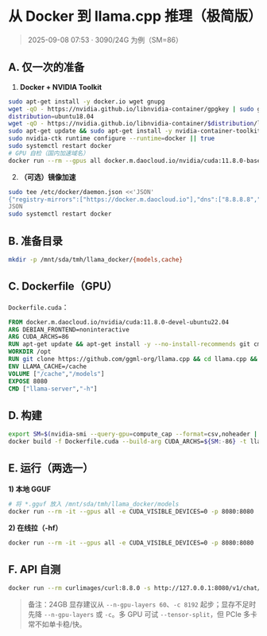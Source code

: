 # 从 Docker 到 llama.cpp 推理（极简版）
> 2025-09-08 07:53 · 3090/24G 为例（SM=86）

## A. 仅一次的准备
1. **Docker + NVIDIA Toolkit**
```bash
sudo apt-get install -y docker.io wget gnupg
wget -qO - https://nvidia.github.io/libnvidia-container/gpgkey | sudo gpg --dearmor -o /usr/share/keyrings/nvidia-container-toolkit-keyring.gpg
distribution=ubuntu18.04
wget -qO - https://nvidia.github.io/libnvidia-container/$distribution/libnvidia-container.list |   sed 's#deb https://#deb [signed-by=/usr/share/keyrings/nvidia-container-toolkit-keyring.gpg] https://#' |   sudo tee /etc/apt/sources.list.d/nvidia-container-toolkit.list >/dev/null
sudo apt-get update && sudo apt-get install -y nvidia-container-toolkit
sudo nvidia-ctk runtime configure --runtime=docker || true
sudo systemctl restart docker
# GPU 自检（国内加速域名）
docker run --rm --gpus all docker.m.daocloud.io/nvidia/cuda:11.8.0-base-ubuntu22.04 nvidia-smi
```

2. **（可选）镜像加速**
```bash
sudo tee /etc/docker/daemon.json <<'JSON'
{"registry-mirrors":["https://docker.m.daocloud.io"],"dns":["8.8.8.8","8.8.4.4"]}
JSON
sudo systemctl restart docker
```

## B. 准备目录
```bash
mkdir -p /mnt/sda/tmh/llama_docker/{models,cache}
```

## C. Dockerfile（GPU）
`Dockerfile.cuda`：
```dockerfile
FROM docker.m.daocloud.io/nvidia/cuda:11.8.0-devel-ubuntu22.04
ARG DEBIAN_FRONTEND=noninteractive
ARG CUDA_ARCHS=86
RUN apt-get update && apt-get install -y --no-install-recommends git cmake build-essential pkg-config ca-certificates libcurl4-openssl-dev wget && rm -rf /var/lib/apt/lists/*
WORKDIR /opt
RUN git clone https://github.com/ggml-org/llama.cpp && cd llama.cpp &&     cmake -B build -S . -DGGML_CUDA=ON -DCMAKE_CUDA_ARCHITECTURES=${CUDA_ARCHS} &&     cmake --build build -j &&     ln -s /opt/llama.cpp/build/bin/llama-server /usr/local/bin/llama-server
ENV LLAMA_CACHE=/cache
VOLUME ["/cache","/models"]
EXPOSE 8080
CMD ["llama-server","-h"]
```

## D. 构建
```bash
export SM=$(nvidia-smi --query-gpu=compute_cap --format=csv,noheader | head -n1 | awk -F. '{print $1$2}')
docker build -f Dockerfile.cuda --build-arg CUDA_ARCHS=${SM:-86} -t llama-cuda:11.8 .
```

## E. 运行（两选一）
**1) 本地 GGUF**
```bash
# 将 *.gguf 放入 /mnt/sda/tmh/llama_docker/models
docker run --rm -it --gpus all -e CUDA_VISIBLE_DEVICES=0 -p 8080:8080   -v /mnt/sda/tmh/llama_docker/models:/models   -v /mnt/sda/tmh/llama_docker/cache:/cache   llama-cuda:11.8   llama-server -m /models/你的模型.gguf -c 8192 --n-gpu-layers 60 --port 8080
```
**2) 在线拉（-hf）**
```bash
docker run --rm -it --gpus all -e CUDA_VISIBLE_DEVICES=0 -p 8080:8080   -v /mnt/sda/tmh/llama_docker/cache:/cache -e HF_TOKEN=你的token_可选   llama-cuda:11.8   llama-server -hf ggml-org/gemma-3-1b-it-GGUF -c 8192 --n-gpu-layers 60 --port 8080
```

## F. API 自测
```bash
docker run --rm curlimages/curl:8.8.0 -s http://127.0.0.1:8080/v1/chat/completions   -H "Content-Type: application/json" -H "Authorization: Bearer sk-noauth"   -d '{"model":"local","messages":[{"role":"user","content":"你好"}]}'
```

> 备注：24GB 显存建议从 `--n-gpu-layers 60`、`-c 8192` 起步；显存不足时先降 `--n-gpu-layers` 或 `-c`。多 GPU 可试 `--tensor-split`，但 PCIe 多卡常不如单卡稳/快。
